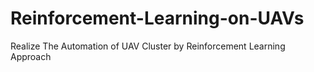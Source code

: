 # Reinforcement-Learning-on-UAVs
Realize The Automation of UAV Cluster by Reinforcement Learning Approach
